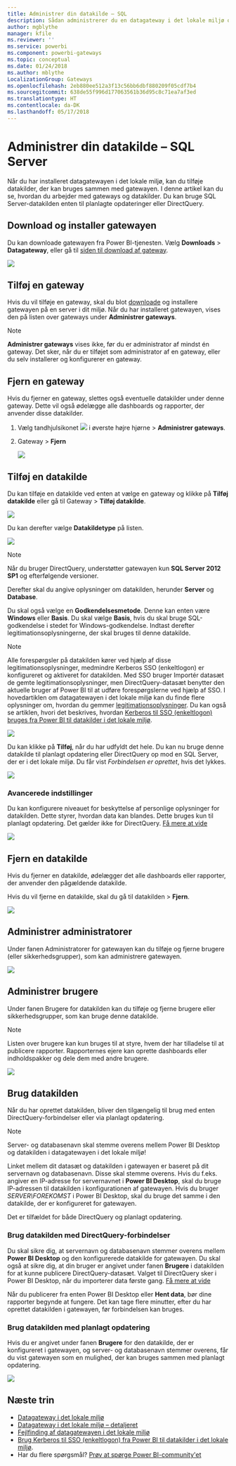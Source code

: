 ```yaml
---
title: Administrer din datakilde – SQL
description: Sådan administrerer du en datagateway i det lokale miljø og de datakilder, der hører til denne gateway.
author: mgblythe
manager: kfile
ms.reviewer: ''
ms.service: powerbi
ms.component: powerbi-gateways
ms.topic: conceptual
ms.date: 01/24/2018
ms.author: mblythe
LocalizationGroup: Gateways
ms.openlocfilehash: 2eb880ee512a3f13c56bb6dbf880209f05cdf7b4
ms.sourcegitcommit: 638de55f996d177063561b36d95c8c71ea7af3ed
ms.translationtype: HT
ms.contentlocale: da-DK
ms.lasthandoff: 05/17/2018
---
```

# <a name="manage-your-data-source---sql-server"></a>Administrer din datakilde – SQL Server
Når du har installeret datagatewayen i det lokale miljø, kan du tilføje datakilder, der kan bruges sammen med gatewayen. I denne artikel kan du se, hvordan du arbejder med gateways og datakilder. Du kan bruge SQL Server-datakilden enten til planlagte opdateringer eller DirectQuery.

## <a name="download-and-install-the-gateway"></a>Download og installer gatewayen
Du kan downloade gatewayen fra Power BI-tjenesten. Vælg **Downloads** > **Datagateway**, eller gå til [siden til download af gateway](https://go.microsoft.com/fwlink/?LinkId=698861).

![](media/service-gateway-enterprise-manage-sql/powerbi-download-data-gateway.png)

## <a name="add-a-gateway"></a>Tilføj en gateway
Hvis du vil tilføje en gateway, skal du blot [downloade](https://go.microsoft.com/fwlink/?LinkId=698861) og installere gatewayen på en server i dit miljø. Når du har installeret gatewayen, vises den på listen over gateways under **Administrer gateways**.

> [!NOTE]
> **Administrer gateways** vises ikke, før du er administrator af mindst én gateway. Det sker, når du er tilføjet som administrator af en gateway, eller du selv installerer og konfigurerer en gateway.
> 
> 

## <a name="remove-a-gateway"></a>Fjern en gateway
Hvis du fjerner en gateway, slettes også eventuelle datakilder under denne gateway.  Dette vil også ødelægge alle dashboards og rapporter, der anvender disse datakilder.

1. Vælg tandhjulsikonet ![](media/service-gateway-enterprise-manage-sql/pbi_gearicon.png) i øverste højre hjørne > **Administrer gateways**.
2. Gateway > **Fjern**
   
   ![](media/service-gateway-enterprise-manage-sql/datasourcesettings7.png)

## <a name="add-a-data-source"></a>Tilføj en datakilde
Du kan tilføje en datakilde ved enten at vælge en gateway og klikke på **Tilføj datakilde** eller gå til Gateway > **Tilføj datakilde**.

![](media/service-gateway-enterprise-manage-sql/datasourcesettings1.png)

Du kan derefter vælge **Datakildetype** på listen.

![](media/service-gateway-enterprise-manage-sql/datasourcesettings2.png)

> [!NOTE]
> Når du bruger DirectQuery, understøtter gatewayen kun **SQL Server 2012 SP1** og efterfølgende versioner.
> 
> 

Derefter skal du angive oplysninger om datakilden, herunder **Server** og **Database**.  

Du skal også vælge en **Godkendelsesmetode**.  Denne kan enten være **Windows** eller **Basis**.  Du skal vælge **Basis**, hvis du skal bruge SQL-godkendelse i stedet for Windows-godkendelse. Indtast derefter legitimationsoplysningerne, der skal bruges til denne datakilde.

> [!NOTE]
> Alle forespørgsler på datakilden kører ved hjælp af disse legitimationsoplysninger, medmindre Kerberos SSO (enkeltlogon) er konfigureret og aktiveret for datakilden. Med SSO bruger Importér datasæt de gemte legitimationsoplysninger, men DirectQuery-datasæt benytter den aktuelle bruger af Power BI til at udføre forespørgslerne ved hjælp af SSO. I hovedartiklen om datagatewayen i det lokale miljø kan du finde flere oplysninger om, hvordan du gemmer [legitimationsoplysninger](service-gateway-onprem.md#credentials). Du kan også se artiklen, hvori det beskrives, hvordan [Kerberos til SSO (enkeltlogon) bruges fra Power BI til datakilder i det lokale miljø](service-gateway-kerberos-for-sso-pbi-to-on-premises-data.md).
> 
> 

![](media/service-gateway-enterprise-manage-sql/datasourcesettings3.png)

Du kan klikke på **Tilføj**, når du har udfyldt det hele.  Du kan nu bruge denne datakilde til planlagt opdatering eller DirectQuery op mod en SQL Server, der er i det lokale miljø. Du får vist *Forbindelsen er oprettet*, hvis det lykkes.

![](media/service-gateway-enterprise-manage-sql/datasourcesettings4.png)

### <a name="advanced-settings"></a>Avancerede indstillinger
Du kan konfigurere niveauet for beskyttelse af personlige oplysninger for datakilden. Dette styrer, hvordan data kan blandes. Dette bruges kun til planlagt opdatering. Det gælder ikke for DirectQuery. [Få mere at vide](https://support.office.com/article/Privacy-levels-Power-Query-CC3EDE4D-359E-4B28-BC72-9BEE7900B540)

![](media/service-gateway-enterprise-manage-sql/datasourcesettings9.png)

## <a name="remove-a-data-source"></a>Fjern en datakilde
Hvis du fjerner en datakilde, ødelægger det alle dashboards eller rapporter, der anvender den pågældende datakilde.  

Hvis du vil fjerne en datakilde, skal du gå til datakilden > **Fjern**.

![](media/service-gateway-enterprise-manage-sql/datasourcesettings6.png)

## <a name="manage-administrators"></a>Administrer administratorer
Under fanen Administratorer for gatewayen kan du tilføje og fjerne brugere (eller sikkerhedsgrupper), som kan administrere gatewayen.

![](media/service-gateway-enterprise-manage-sql/datasourcesettings8.png)

## <a name="manage-users"></a>Administrer brugere
Under fanen Brugere for datakilden kan du tilføje og fjerne brugere eller sikkerhedsgrupper, som kan bruge denne datakilde.

> [!NOTE]
> Listen over brugere kan kun bruges til at styre, hvem der har tilladelse til at publicere rapporter. Rapporternes ejere kan oprette dashboards eller indholdspakker og dele dem med andre brugere.
> 
> 

![](media/service-gateway-enterprise-manage-sql/datasourcesettings5.png)

## <a name="using-the-data-source"></a>Brug datakilden
Når du har oprettet datakilden, bliver den tilgængelig til brug med enten DirectQuery-forbindelser eller via planlagt opdatering.

> [!NOTE]
> Server- og databasenavn skal stemme overens mellem Power BI Desktop og datakilden i datagatewayen i det lokale miljø!
> 
> 

Linket mellem dit datasæt og datakilden i gatewayen er baseret på dit servernavn og databasenavn. Disse skal stemme overens. Hvis du f.eks. angiver en IP-adresse for servernavnet i **Power BI Desktop**, skal du bruge IP-adressen til datakilden i konfigurationen af gatewayen. Hvis du bruger *SERVER\FOREKOMST* i Power BI Desktop, skal du bruge det samme i den datakilde, der er konfigureret for gatewayen.

Det er tilfældet for både DirectQuery og planlagt opdatering.

### <a name="using-the-data-source-with-directquery-connections"></a>Brug datakilden med DirectQuery-forbindelser
Du skal sikre dig, at servernavn og databasenavn stemmer overens mellem **Power BI Desktop** og den konfigurerede datakilde for gatewayen. Du skal også at sikre dig, at din bruger er angivet under fanen **Brugere** i datakilden for at kunne publicere DirectQuery-datasæt. Valget til DirectQuery sker i Power BI Desktop, når du importerer data første gang. [Få mere at vide](desktop-use-directquery.md)

Når du publicerer fra enten Power BI Desktop eller **Hent data**, bør dine rapporter begynde at fungere. Det kan tage flere minutter, efter du har oprettet datakilden i gatewayen, før forbindelsen kan bruges.

### <a name="using-the-data-source-with-scheduled-refresh"></a>Brug datakilden med planlagt opdatering
Hvis du er angivet under fanen **Brugere** for den datakilde, der er konfigureret i gatewayen, og server- og databasenavn stemmer overens, får du vist gatewayen som en mulighed, der kan bruges sammen med planlagt opdatering.

![](media/service-gateway-enterprise-manage-sql/powerbi-gateway-enterprise-schedule-refresh.png)

## <a name="next-steps"></a>Næste trin
* [Datagateway i det lokale miljø](service-gateway-onprem.md)  
* [Datagateway i det lokale miljø – detaljeret](service-gateway-onprem-indepth.md)  
* [Fejlfinding af datagatewayen i det lokale miljø](service-gateway-onprem-tshoot.md)
* [Brug Kerberos til SSO (enkeltlogon) fra Power BI til datakilder i det lokale miljø](service-gateway-kerberos-for-sso-pbi-to-on-premises-data.md). 
* Har du flere spørgsmål? [Prøv at spørge Power BI-community'et](http://community.powerbi.com/)

